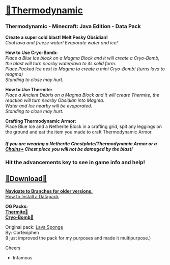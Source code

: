 
# [🎥Thermodynamic](https://youtu.be/pgQl1X-ksjs)
### Thermodynamic  - Minecraft: Java Edition - Data Pack

__Create a super cold blast!  Melt Pesky Obsidian!__   
*Cool lava and freeze water!  Evaporate water and ice!*     

__How to Use Cryo-Bomb:__  
_Place a Blue Ice block on a Magma Block and it will create a Cryo-Bomb, the blast will turn nearby water/lava to its solid form.  
Place Packed Ice next to Magma to create a mini Cryo-Bomb! (turns lava to magma)  
Standing to close may hurt._  

__How to Use Thermite:__  
_Place a Ancient Debris on a Magma Block and it will create Thermite, the reaction will turn nearby Obsidian into Magma.  
Water and Ice nearby will be evaporated.  
Standing to close may hurt._  

__Crafting Thermodynamic Armor:__  
Place Blue Ice and a Netherite Block in a crafting grid, spit any leggings on the ground and eat the item you made to craft Thermodynamic Armor. 	

#### *If you are wearing a Netherite Chestplate/Thermodynamic Armor or a [Chains+](https://github.com/InfamousMusicify/Chains-Plus) Chest piece you will not be damaged by the blast!*  

### Hit the advancements key to see in game info and help!

## [🔗Download🔗](https://github.com/InfamousMusicify/Thermodynamic/archive/refs/heads/main.zip)  

__[Navigate to Branches for older versions.](https://github.com/InfamousMusicify/Thermodynamic/branches)__    
[How to Install a Datapack](https://youtu.be/JHEjZlVlqGE)  

__OG Packs:   
[Thermite🔗](https://github.com/InfamousMusicify/Thermite)  
[Cryo-Bomb🔗](https://github.com/InfamousMusicify/Cryo-Bomb/)__  

Original pack: [Lava Sponge](https://www.planetminecraft.com/data-pack/lava-sponges-1-16/)    
By: Cortexiphen  
(I just improved the pack for my purposes and made it multipurpose.)    

Cheers  
- Infamous 
